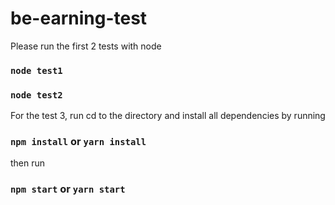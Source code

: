 # be-earning-test
Please run the first 2 tests with node
### `node test1`
### `node test2`

For the test 3, run cd to the directory and install all dependencies by running
### `npm install` or `yarn install`
then run
### `npm start` or `yarn start`
